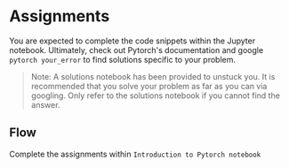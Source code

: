# Assignments

You are expected to complete the code snippets within the Jupyter notebook. Ultimately, check out Pytorch's documentation and google `pytorch your_error` to find solutions specific to your problem.

> Note: A solutions notebook has been provided to unstuck you. It is recommended that you solve your problem as far as you can via googling. Only refer to the solutions notebook if you cannot find the answer.

## Flow

Complete the assignments within `Introduction to Pytorch notebook`
